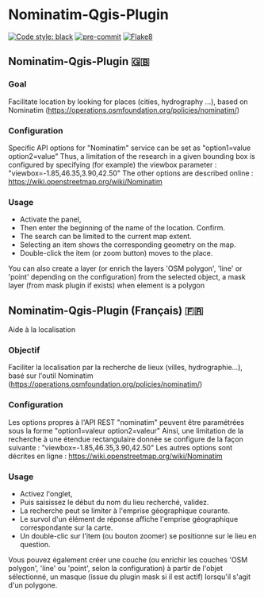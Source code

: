 # Nominatim-Qgis-Plugin

[![Code style: black](https://img.shields.io/badge/code%20style-black-000000.svg)](https://github.com/psf/black)
[![pre-commit](https://img.shields.io/badge/pre--commit-enabled-brightgreen?logo=pre-commit&logoColor=white)](https://github.com/pre-commit/pre-commit)
[![Flake8](https://img.shields.io/badge/flake8-enabled-yellowgreen)](https://flake8.pycqa.org/)

## Nominatim-Qgis-Plugin :gb:

### Goal

Facilitate location by looking for places (cities, hydrography ...), based on Nominatim (https://operations.osmfoundation.org/policies/nominatim/)

### Configuration

Specific API options for "Nominatim" service can be set as "option1=value option2=value"
Thus, a limitation of the research in a given bounding box is configured by specifying (for example) the viewbox parameter : "viewbox=-1.85,46.35,3.90,42.50"
The other options are described online : https://wiki.openstreetmap.org/wiki/Nominatim

### Usage

- Activate the panel,
- Then enter the beginning of the name of the location. Confirm.
- The search can be limited to the current map extent.
- Selecting an item shows the corresponding geometry on the map.
- Double-click the item (or zoom button) moves to the place.

You can also create a layer (or enrich the layers 'OSM polygon', 'line' or 'point' depending on the configuration) from the selected object, a mask layer (from mask plugin if exists) when element is a polygon

## Nominatim-Qgis-Plugin (Français) :fr:

Aide à la localisation

### Objectif

Faciliter la localisation par la recherche de lieux (villes, hydrographie...), basé sur l'outil Nominatim (https://operations.osmfoundation.org/policies/nominatim/)

### Configuration

Les options propres à l'API REST "nominatim" peuvent être paramétrées sous la forme "option1=valeur option2=valeur"
Ainsi, une limitation de la recherche à une étendue rectangulaire donnée se configure de la façon suivante : "viewbox=-1.85,46.35,3.90,42.50"
Les autres options sont décrites en ligne : https://wiki.openstreetmap.org/wiki/Nominatim

### Usage

- Activez l'onglet,
- Puis saisissez le début du nom du lieu recherché, validez.
- La recherche peut se limiter à l'emprise géographique courante.
- Le survol d'un élément de réponse affiche l'emprise géographique correspondante sur la carte.
- Un double-clic sur l'item (ou bouton zoomer) se positionne sur le lieu en question.

Vous pouvez également créer une couche (ou enrichir les couches 'OSM polygon', 'line' ou 'point', selon la configuration) à partir de l'objet sélectionné, un masque (issue du plugin mask si il est actif) lorsqu'il s'agit d'un polygone.

